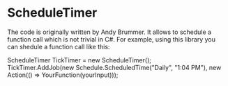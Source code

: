 # ScheduleTimer

The code is originally written by Andy Brummer. It allows to schedule a function call which is not trivial in C#. For example,
using this library you can shedule a function call like this:

ScheduleTimer TickTimer = new ScheduleTimer();\
TickTimer.AddJob(new Schedule.ScheduledTime("Daily", "1:04 PM"), new Action(() => YourFunction(yourInput)));



